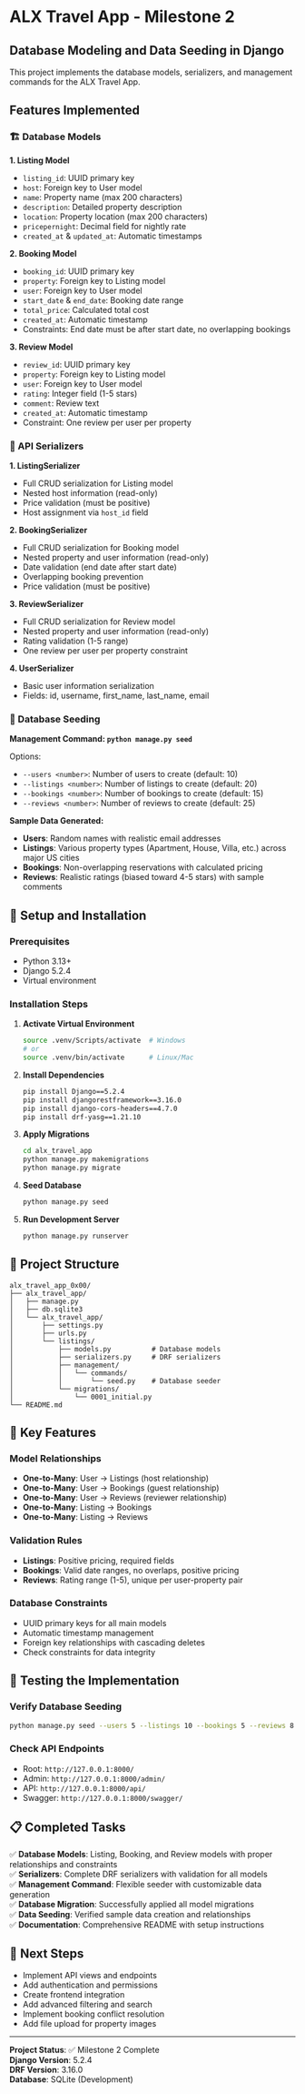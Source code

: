 # ALX Travel App - Milestone 2

## Database Modeling and Data Seeding in Django

This project implements the database models, serializers, and management commands for the ALX Travel App.

## Features Implemented

### 🏗️ Database Models

**1. Listing Model**
- `listing_id`: UUID primary key
- `host`: Foreign key to User model
- `name`: Property name (max 200 characters)
- `description`: Detailed property description
- `location`: Property location (max 200 characters)
- `pricepernight`: Decimal field for nightly rate
- `created_at` & `updated_at`: Automatic timestamps

**2. Booking Model**
- `booking_id`: UUID primary key
- `property`: Foreign key to Listing model
- `user`: Foreign key to User model
- `start_date` & `end_date`: Booking date range
- `total_price`: Calculated total cost
- `created_at`: Automatic timestamp
- Constraints: End date must be after start date, no overlapping bookings

**3. Review Model**
- `review_id`: UUID primary key
- `property`: Foreign key to Listing model
- `user`: Foreign key to User model
- `rating`: Integer field (1-5 stars)
- `comment`: Review text
- `created_at`: Automatic timestamp
- Constraint: One review per user per property

### 🔄 API Serializers

**1. ListingSerializer**
- Full CRUD serialization for Listing model
- Nested host information (read-only)
- Price validation (must be positive)
- Host assignment via `host_id` field

**2. BookingSerializer**
- Full CRUD serialization for Booking model
- Nested property and user information (read-only)
- Date validation (end date after start date)
- Overlapping booking prevention
- Price validation (must be positive)

**3. ReviewSerializer**
- Full CRUD serialization for Review model
- Nested property and user information (read-only)
- Rating validation (1-5 range)
- One review per user per property constraint

**4. UserSerializer**
- Basic user information serialization
- Fields: id, username, first_name, last_name, email

### 🌱 Database Seeding

**Management Command: `python manage.py seed`**

Options:
- `--users <number>`: Number of users to create (default: 10)
- `--listings <number>`: Number of listings to create (default: 20)
- `--bookings <number>`: Number of bookings to create (default: 15)
- `--reviews <number>`: Number of reviews to create (default: 25)

**Sample Data Generated:**
- **Users**: Random names with realistic email addresses
- **Listings**: Various property types (Apartment, House, Villa, etc.) across major US cities
- **Bookings**: Non-overlapping reservations with calculated pricing
- **Reviews**: Realistic ratings (biased toward 4-5 stars) with sample comments

## 🚀 Setup and Installation

### Prerequisites
- Python 3.13+
- Django 5.2.4
- Virtual environment

### Installation Steps

1. **Activate Virtual Environment**
   ```bash
   source .venv/Scripts/activate  # Windows
   # or
   source .venv/bin/activate      # Linux/Mac
   ```

2. **Install Dependencies**
   ```bash
   pip install Django==5.2.4
   pip install djangorestframework==3.16.0
   pip install django-cors-headers==4.7.0
   pip install drf-yasg==1.21.10
   ```

3. **Apply Migrations**
   ```bash
   cd alx_travel_app
   python manage.py makemigrations
   python manage.py migrate
   ```

4. **Seed Database**
   ```bash
   python manage.py seed
   ```

5. **Run Development Server**
   ```bash
   python manage.py runserver
   ```

## 📁 Project Structure

```
alx_travel_app_0x00/
├── alx_travel_app/
│   ├── manage.py
│   ├── db.sqlite3
│   └── alx_travel_app/
│       ├── settings.py
│       ├── urls.py
│       └── listings/
│           ├── models.py          # Database models
│           ├── serializers.py     # DRF serializers
│           ├── management/
│           │   └── commands/
│           │       └── seed.py    # Database seeder
│           └── migrations/
│               └── 0001_initial.py
└── README.md
```

## 🔧 Key Features

### Model Relationships
- **One-to-Many**: User → Listings (host relationship)
- **One-to-Many**: User → Bookings (guest relationship)
- **One-to-Many**: User → Reviews (reviewer relationship)
- **One-to-Many**: Listing → Bookings
- **One-to-Many**: Listing → Reviews

### Validation Rules
- **Listings**: Positive pricing, required fields
- **Bookings**: Valid date ranges, no overlaps, positive pricing
- **Reviews**: Rating range (1-5), unique per user-property pair

### Database Constraints
- UUID primary keys for all main models
- Automatic timestamp management
- Foreign key relationships with cascading deletes
- Check constraints for data integrity

## 🎯 Testing the Implementation

### Verify Database Seeding
```bash
python manage.py seed --users 5 --listings 10 --bookings 5 --reviews 8
```

### Check API Endpoints
- Root: `http://127.0.0.1:8000/`
- Admin: `http://127.0.0.1:8000/admin/`
- API: `http://127.0.0.1:8000/api/`
- Swagger: `http://127.0.0.1:8000/swagger/`

## 📋 Completed Tasks

✅ **Database Models**: Listing, Booking, and Review models with proper relationships and constraints  
✅ **Serializers**: Complete DRF serializers with validation for all models  
✅ **Management Command**: Flexible seeder with customizable data generation  
✅ **Database Migration**: Successfully applied all model migrations  
✅ **Data Seeding**: Verified sample data creation and relationships  
✅ **Documentation**: Comprehensive README with setup instructions  

## 🚀 Next Steps

- Implement API views and endpoints
- Add authentication and permissions
- Create frontend integration
- Add advanced filtering and search
- Implement booking conflict resolution
- Add file upload for property images

---

**Project Status**: ✅ Milestone 2 Complete  
**Django Version**: 5.2.4  
**DRF Version**: 3.16.0  
**Database**: SQLite (Development)

